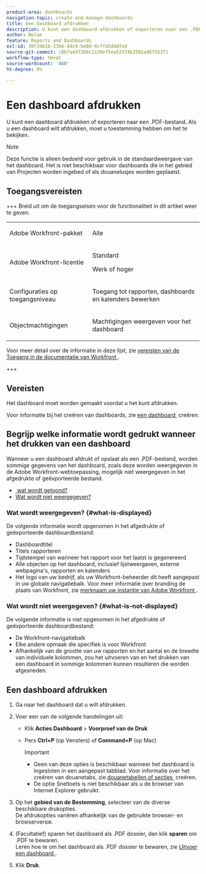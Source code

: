 ```yaml
---
product-area: dashboards
navigation-topic: create-and-manage-dashboards
title: Een dashboard afdrukken
description: U kunt een dashboard afdrukken of exporteren naar een .PDF-bestand. Als u een dashboard wilt afdrukken, moet u toestemming hebben om het te bekijken.
author: Nolan
feature: Reports and Dashboards
exl-id: 30f3481b-23b6-4dc9-be0d-9cffd5d4dfed
source-git-commit: c8b7ad473b0c2120ef5ea52374b3501ad6f553f1
workflow-type: tm+mt
source-wordcount: '460'
ht-degree: 0%

---
```


# Een dashboard afdrukken

<!-- Audited: 1/2025 -->

U kunt een dashboard afdrukken of exporteren naar een .PDF-bestand. Als u een dashboard wilt afdrukken, moet u toestemming hebben om het te bekijken.

>[!NOTE]
>
>Deze functie is alleen bedoeld voor gebruik in de standaardweergave van het dashboard. Het is niet beschikbaar voor dashboards die in het gebied van Projecten worden ingebed of als douanelusjes worden geplaatst.

## Toegangsvereisten

+++ Breid uit om de toegangseisen voor de functionaliteit in dit artikel weer te geven. 

<table style="table-layout:auto"> 
 <col> 
 <col> 
 <tbody> 
  <tr> 
   <td role="rowheader">Adobe Workfront-pakket</td> 
   <td> <p>Alle</p> </td> 
  </tr> 
  <tr> 
   <td role="rowheader">Adobe Workfront-licentie</td> 
   <td> 
      <p>Standard</p>
      <p>Werk of hoger</p>
   </td> 
  </tr> 
  <tr> 
   <td role="rowheader">Configuraties op toegangsniveau</td> 
   <td> <p>Toegang tot rapporten, dashboards en kalenders bewerken</p></td> 
  </tr>  
  <tr> 
   <td role="rowheader">Objectmachtigingen</td> 
   <td> <p>Machtigingen weergeven voor het dashboard</p> </td> 
  </tr> 
 </tbody> 
</table>

Voor meer detail over de informatie in deze lijst, zie [&#x200B; vereisten van de Toegang in de documentatie van Workfront &#x200B;](/help/quicksilver/administration-and-setup/add-users/access-levels-and-object-permissions/access-level-requirements-in-documentation.md).

+++

## Vereisten

Het dashboard moet worden gemaakt voordat u het kunt afdrukken.

Voor informatie bij het creëren van dashboards, zie [&#x200B; een dashboard &#x200B;](../../../reports-and-dashboards/dashboards/creating-and-managing-dashboards/create-dashboard.md) creëren.

## Begrijp welke informatie wordt gedrukt wanneer het drukken van een dashboard

Wanneer u een dashboard afdrukt of opslaat als een .PDF-bestand, worden sommige gegevens van het dashboard, zoals deze worden weergegeven in de Adobe Workfront-webtoepassing, mogelijk niet weergegeven in het afgedrukte of geëxporteerde bestand.

* [&#x200B; wat wordt getoond?](#what-is-displayed)
* [Wat wordt niet weergegeven?](#what-is-not-displayed)

### Wat wordt weergegeven? {#what-is-displayed}

De volgende informatie wordt opgenomen in het afgedrukte of geëxporteerde dashboardbestand:

* Dashboardtitel
* Titels rapporteren
* Tijdstempel van wanneer het rapport voor het laatst is gegenereerd
* Alle objecten op het dashboard, inclusief lijstweergaven, externe webpagina&#39;s, rapporten en kalenders
* Het logo van uw bedrijf, als uw Workfront-beheerder dit heeft aangepast in uw globale navigatiebalk. Voor meer informatie over branding de plaats van Workfront, zie [&#x200B; merknaam uw instantie van Adobe Workfront &#x200B;](../../../administration-and-setup/customize-workfront/brand-workfront/brand-your-workfront-instance.md).

### Wat wordt niet weergegeven? {#what-is-not-displayed}

De volgende informatie is niet opgenomen in het afgedrukte of geëxporteerde dashboardbestand:

* De Workfront-navigatiebalk
* Elke andere opmaak die specifiek is voor Workfront
* Afhankelijk van de grootte van uw rapporten en het aantal en de breedte van individuele kolommen, zou het uitvoeren van en het drukken van een dashboard in sommige kolommen kunnen resulteren die worden afgesneden.

## Een dashboard afdrukken

1. Ga naar het dashboard dat u wilt afdrukken.
1. Voer een van de volgende handelingen uit:

   * Klik **Acties Dashboard** > **Voorproef van de Druk**

   * Pers **Ctrl+P** (op Vensters) of **Command+P** (op Mac)

     >[!IMPORTANT]
     >
     >* Geen van deze opties is beschikbaar wanneer het dashboard is ingesloten in een aangepast tabblad. Voor informatie over het creëren van douanetabs, zie [&#x200B; douanetabellen of secties &#x200B;](../../../workfront-basics/manage-your-account-and-profile/configuring-your-user-profile/create-custom-tabs.md) creëren.
     >* De optie Sneltoets is niet beschikbaar als u de browser van Internet Explorer gebruikt.

1. Op het **gebied van de Bestemming**, selecteer van de diverse beschikbare drukopties.\
   De afdrukopties variëren afhankelijk van de gebruikte browser- en browserversie.

1. (Facultatief) sparen het dashboard als .PDF dossier, dan klik **sparen** om .PDF te bewaren.\
   Leren hoe te om het dashboard als .PDF dossier te bewaren, zie [&#x200B; Uitvoer een dashboard &#x200B;](../../../reports-and-dashboards/dashboards/creating-and-managing-dashboards/export-dashboard.md).

1. Klik **Druk**.
